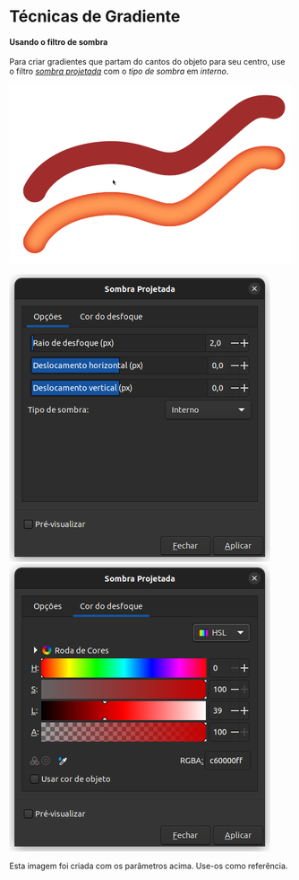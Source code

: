 # Técnicas de Gradiente



#### Usando o filtro de sombra

Para criar gradientes que partam do cantos do objeto para seu centro, use o filtro [_sombra projetada_](../filtros/sombras-e-brilho/sombra-projetada.md) com o _tipo de sombra_ em _interno_.&#x20;

![](<../.gitbook/assets/image (27) (1).png>)

![](<../.gitbook/assets/image (24) (1).png>)![](<../.gitbook/assets/image (26).png>)

Esta imagem foi criada com os parâmetros acima. Use-os como referência.



